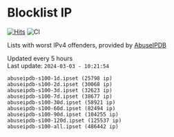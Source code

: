 # Blocklist IP

[![Hits](https://hits.seeyoufarm.com/api/count/incr/badge.svg?url=https%3A%2F%2Fgithub.com%2Fborestad%2Fblocklist-ip%2F&count_bg=%2379C83D&title_bg=%23555555&icon=&icon_color=%23E7E7E7&title=hits&edge_flat=false)](https://hits.seeyoufarm.com)  ![CI](https://img.shields.io/github/workflow/status/borestad/blocklist-ip/CI?style=flat-square)

Lists with worst IPv4 offenders, provided by [AbuseIPDB](https://www.abuseipdb.com/)

<!-- FOOTER-PLACEHOLDER -->
Updated every 5 hours<br>
Last update: `2024-03-03 - 10:21:54`
```
abuseipdb-s100-1d.ipset (25798 ip)
abuseipdb-s100-2d.ipset (30068 ip)
abuseipdb-s100-3d.ipset (32623 ip)
abuseipdb-s100-7d.ipset (38677 ip)
abuseipdb-s100-30d.ipset (58921 ip)
abuseipdb-s100-60d.ipset (82494 ip)
abuseipdb-s100-90d.ipset (104255 ip)
abuseipdb-s100-120d.ipset (125537 ip)
abuseipdb-s100-all.ipset (486442 ip)
```
